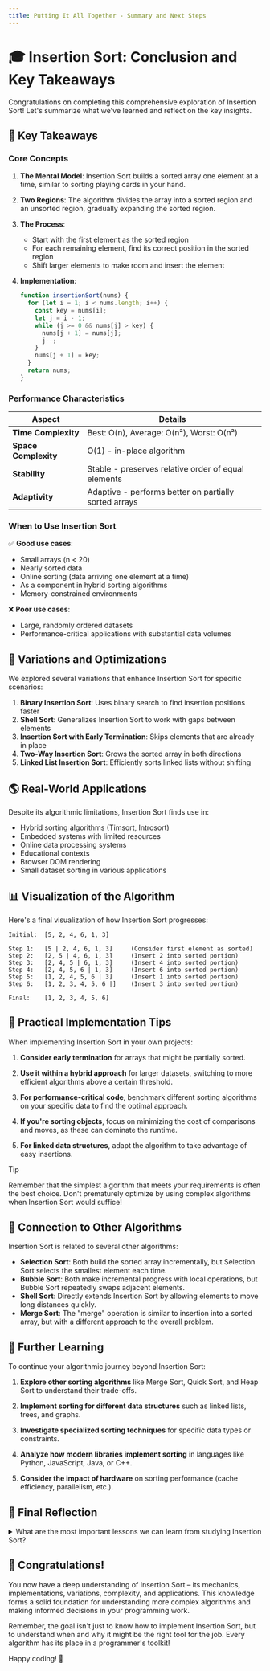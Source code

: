 ```yaml
---
title: Putting It All Together - Summary and Next Steps
---
```


# 🎓 Insertion Sort: Conclusion and Key Takeaways

Congratulations on completing this comprehensive exploration of Insertion Sort! Let's summarize what we've learned and reflect on the key insights.

## 🔑 Key Takeaways

### Core Concepts

1. **The Mental Model**: Insertion Sort builds a sorted array one element at a time, similar to sorting playing cards in your hand.

2. **Two Regions**: The algorithm divides the array into a sorted region and an unsorted region, gradually expanding the sorted region.

3. **The Process**:
   - Start with the first element as the sorted region
   - For each remaining element, find its correct position in the sorted region
   - Shift larger elements to make room and insert the element

4. **Implementation**:
   ```javascript
   function insertionSort(nums) {
     for (let i = 1; i < nums.length; i++) {
       const key = nums[i];
       let j = i - 1;
       while (j >= 0 && nums[j] > key) {
         nums[j + 1] = nums[j];
         j--;
       }
       nums[j + 1] = key;
     }
     return nums;
   }
   ```

### Performance Characteristics

| Aspect | Details |
|--------|---------|
| **Time Complexity** | Best: O(n), Average: O(n²), Worst: O(n²) |
| **Space Complexity** | O(1) - in-place algorithm |
| **Stability** | Stable - preserves relative order of equal elements |
| **Adaptivity** | Adaptive - performs better on partially sorted arrays |

### When to Use Insertion Sort

✅ **Good use cases**:
- Small arrays (n < 20)
- Nearly sorted data
- Online sorting (data arriving one element at a time)
- As a component in hybrid sorting algorithms
- Memory-constrained environments

❌ **Poor use cases**:
- Large, randomly ordered datasets
- Performance-critical applications with substantial data volumes

## 🔄 Variations and Optimizations

We explored several variations that enhance Insertion Sort for specific scenarios:

1. **Binary Insertion Sort**: Uses binary search to find insertion positions faster
2. **Shell Sort**: Generalizes Insertion Sort to work with gaps between elements
3. **Insertion Sort with Early Termination**: Skips elements that are already in place
4. **Two-Way Insertion Sort**: Grows the sorted array in both directions
5. **Linked List Insertion Sort**: Efficiently sorts linked lists without shifting

## 🌎 Real-World Applications

Despite its algorithmic limitations, Insertion Sort finds use in:

- Hybrid sorting algorithms (Timsort, Introsort)
- Embedded systems with limited resources
- Online data processing systems
- Educational contexts
- Browser DOM rendering
- Small dataset sorting in various applications

## 📊 Visualization of the Algorithm

Here's a final visualization of how Insertion Sort progresses:

```
Initial:  [5, 2, 4, 6, 1, 3]

Step 1:   [5 | 2, 4, 6, 1, 3]     (Consider first element as sorted)
Step 2:   [2, 5 | 4, 6, 1, 3]     (Insert 2 into sorted portion)
Step 3:   [2, 4, 5 | 6, 1, 3]     (Insert 4 into sorted portion)
Step 4:   [2, 4, 5, 6 | 1, 3]     (Insert 6 into sorted portion)
Step 5:   [1, 2, 4, 5, 6 | 3]     (Insert 1 into sorted portion)
Step 6:   [1, 2, 3, 4, 5, 6 |]    (Insert 3 into sorted portion)

Final:    [1, 2, 3, 4, 5, 6]
```

## 🎯 Practical Implementation Tips

When implementing Insertion Sort in your own projects:

1. **Consider early termination** for arrays that might be partially sorted.

2. **Use it within a hybrid approach** for larger datasets, switching to more efficient algorithms above a certain threshold.

3. **For performance-critical code**, benchmark different sorting algorithms on your specific data to find the optimal approach.

4. **If you're sorting objects**, focus on minimizing the cost of comparisons and moves, as these can dominate the runtime.

5. **For linked data structures**, adapt the algorithm to take advantage of easy insertions.

> [!TIP]
> Remember that the simplest algorithm that meets your requirements is often the best choice. Don't prematurely optimize by using complex algorithms when Insertion Sort would suffice!

## 🧩 Connection to Other Algorithms

Insertion Sort is related to several other algorithms:

- **Selection Sort**: Both build the sorted array incrementally, but Selection Sort selects the smallest element each time.
- **Bubble Sort**: Both make incremental progress with local operations, but Bubble Sort repeatedly swaps adjacent elements.
- **Shell Sort**: Directly extends Insertion Sort by allowing elements to move long distances quickly.
- **Merge Sort**: The "merge" operation is similar to insertion into a sorted array, but with a different approach to the overall problem.

## 🔮 Further Learning

To continue your algorithmic journey beyond Insertion Sort:

1. **Explore other sorting algorithms** like Merge Sort, Quick Sort, and Heap Sort to understand their trade-offs.

2. **Implement sorting for different data structures** such as linked lists, trees, and graphs.

3. **Investigate specialized sorting techniques** for specific data types or constraints.

4. **Analyze how modern libraries implement sorting** in languages like Python, JavaScript, Java, or C++.

5. **Consider the impact of hardware** on sorting performance (cache efficiency, parallelism, etc.).

## 🤔 Final Reflection

<details>
<summary>What are the most important lessons we can learn from studying Insertion Sort?</summary>

1. **Simple algorithms can be powerful** in the right context
2. **Understanding algorithmic trade-offs** is essential for making good implementation decisions
3. **Adaptivity to real-world data patterns** can be more important than worst-case complexity
4. **Breaking a problem into smaller, manageable parts** (sorted vs. unsorted) is a fundamental algorithmic technique
5. **Even "outdated" algorithms** continue to find relevant applications in modern computing
</details>

## 🎉 Congratulations!

You now have a deep understanding of Insertion Sort – its mechanics, implementations, variations, complexity, and applications. This knowledge forms a solid foundation for understanding more complex algorithms and making informed decisions in your programming work.

Remember, the goal isn't just to know how to implement Insertion Sort, but to understand when and why it might be the right tool for the job. Every algorithm has its place in a programmer's toolkit!

Happy coding! 🚀 